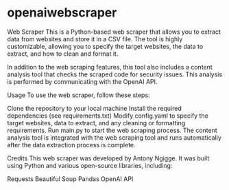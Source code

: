 # openaiwebscraper
Web Scraper
This is a Python-based web scraper that allows you to extract data from websites and store it in a CSV file. The tool is highly customizable, allowing you to specify the target websites, the data to extract, and how to clean and format it.

In addition to the web scraping features, this tool also includes a content analysis tool that checks the scraped code for security issues. This analysis is performed by communicating with the OpenAI API.

Usage
To use the web scraper, follow these steps:

Clone the repository to your local machine
Install the required dependencies (see requirements.txt)
Modify config.yaml to specify the target websites, data to extract, and any cleaning or formatting requirements.
Run main.py to start the web scraping process.
The content analysis tool is integrated with the web scraping tool and runs automatically after the data extraction process is complete.

Credits
This web scraper was developed by Antony Ngigge. It was built using Python and various open-source libraries, including:

Requests
Beautiful Soup
Pandas
OpenAI API
